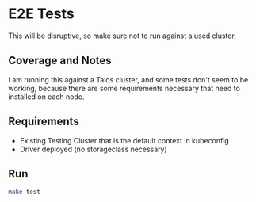 # E2E Tests

This will be disruptive, so make sure not to run against a used cluster.

## Coverage and Notes

I am running this against a Talos cluster, and some tests don't seem to be working, because there are some requirements necessary that need to installed on each node.

## Requirements

* Existing Testing Cluster that is the default context in kubeconfig
* Driver deployed (no storageclass necessary)

## Run

```bash
make test
```